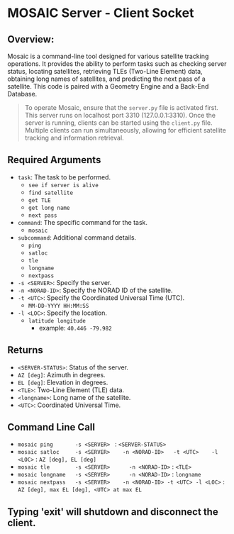 # MOSAIC Server - Client Socket
## Overview:
Mosaic is a command-line tool designed for various satellite tracking operations. It provides the ability to perform tasks such as checking server status, locating satellites, retrieving TLEs (Two-Line Element) data, obtaining long names of satellites, and predicting the next pass of a satellite. This code is paired with a Geometry Engine and a Back-End Database.



> To operate Mosaic, ensure that the `server.py` file is activated first. This server runs on localhost port 3310 (127.0.0.1:3310). Once the server is running, clients can be started using the `client.py` file. Multiple clients can run simultaneously, allowing for efficient satellite tracking and information retrieval.


## Required Arguments
- `task`: The task to be performed.
  - `see if server is alive`
  - `find satellite`
  - `get TLE`
  - `get long name`
  - `next pass`
- `command`: The specific command for the task.
   - `mosaic`
- `subcommand`: Additional command details.
  - `ping`
  - `satloc`
  - `tle`
  - `longname`
  - `nextpass`
- `-s <SERVER>`: Specify the server.
- `-n <NORAD-ID>`: Specify the NORAD ID of the satellite.
- `-t <UTC>`: Specify the Coordinated Universal Time (UTC).
  - `MM-DD-YYYY HH:MM:SS`
- `-l <LOC>`: Specify the location.
  - `latitude longitude`
    - example: `40.446 -79.982`

## Returns
- `<SERVER-STATUS>`: Status of the server.
- `AZ [deg]`: Azimuth in degrees.
- `EL [deg]`: Elevation in degrees.
- `<TLE>`: Two-Line Element (TLE) data.
- `<longname>`: Long name of the satellite.
- `<UTC>`: Coordinated Universal Time.

## Command Line Call
- `mosaic ping       -s <SERVER> `                                           : `<SERVER-STATUS>`
- `mosaic satloc     -s <SERVER>    -n <NORAD-ID>	-t <UTC>	-l <LOC>`        : `AZ [deg], EL [deg]`
- `mosaic tle        -s <SERVER>	  -n <NORAD-ID>`                           : `<TLE>`
- `mosaic longname   -s <SERVER>	  -n <NORAD-ID>`                           : `longname`
- `mosaic nextpass   -s <SERVER>    -n <NORAD-ID> -t <UTC> -l <LOC>`         : `AZ [deg], max EL [deg], <UTC> at max EL`

## Typing 'exit' will shutdown and disconnect the client.
